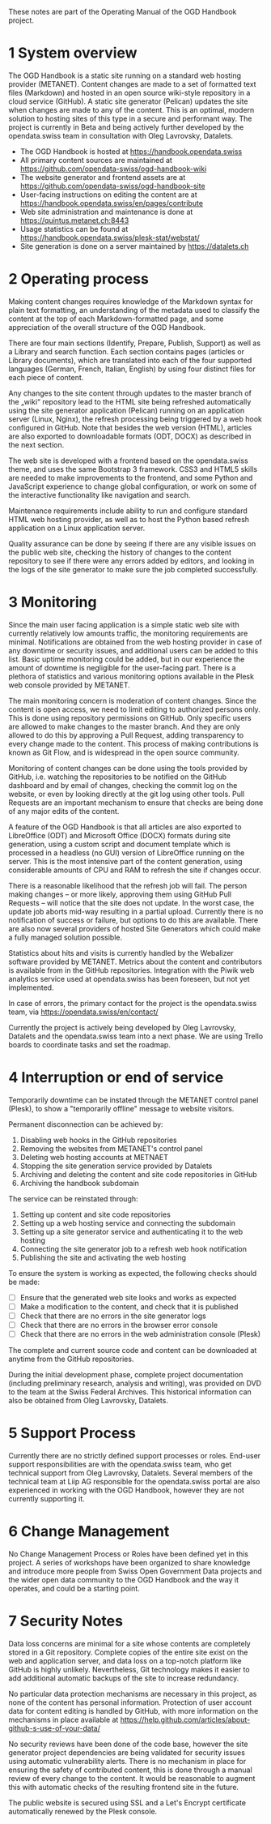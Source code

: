 These notes are part of the Operating Manual of the OGD Handbook project.

# 1 System overview

The OGD Handbook is a static site running on a standard web hosting provider (METANET). Content changes are made to a set of formatted text files (Markdown) and hosted in an open source wiki-style repository in a cloud service (GitHub). A static site generator (Pelican) updates the site when changes are made to any of the content. This is an optimal, modern solution to hosting sites of this type in a secure and performant way. The project is currently in Beta and being actively further developed by the opendata.swiss team in consultation with Oleg Lavrovsky, Datalets.

- The OGD Handbook is hosted at https://handbook.opendata.swiss
- All primary content sources are maintained at https://github.com/opendata-swiss/ogd-handbook-wiki
- The website generator and frontend assets are at https://github.com/opendata-swiss/ogd-handbook-site
- User-facing instructions on editing the content are at https://handbook.opendata.swiss/en/pages/contribute
- Web site administration and maintenance is done at https://quintus.metanet.ch:8443
- Usage statistics can be found at https://handbook.opendata.swiss/plesk-stat/webstat/
- Site generation is done on a server maintained by https://datalets.ch

# 2 Operating process

Making content changes requires knowledge of the Markdown syntax for plain text formatting, an understanding of the metadata used to classify the content at the top of each Markdown-formatted page, and some appreciation of the overall structure of the OGD Handbook.

There are four main sections (Identify, Prepare, Publish, Support) as well as a Library and search function. Each section contains pages (articles or Library documents), which are translated into each of the four supported languages (German, French, Italian, English) by using four distinct files for each piece of content.

Any changes to the site content through updates to the master branch of the „wiki“ repository lead to the HTML site being refreshed automatically using the site generator application (Pelican) running on an application server (Linux, Nginx), the refresh processing being triggered by a web hook configured in GitHub. Note that besides the web version (HTML), articles are also exported to downloadable formats (ODT, DOCX) as described in the next section.

The web site is developed with a frontend based on the opendata.swiss theme, and uses the same Bootstrap 3 framework. CSS3 and HTML5 skills are needed to make improvements to the frontend, and some Python and JavaScript experience to change global configuration, or work on some of the interactive functionality like navigation and search.

Maintenance requirements include ability to run and configure standard HTML web hosting provider, as well as to host the Python based refresh application on a Linux application server.

Quality assurance can be done by seeing if there are any visible issues on the public web site, checking the history of changes to the content repository to see if there were any errors added by editors, and looking in the logs of the site generator to make sure the job completed successfully.

# 3 Monitoring

Since the main user facing application is a simple static web site with currently relatively low amounts traffic, the monitoring requirements are minimal. Notifications are obtained from the web hosting provider in case of any downtime or security issues, and additional users can be added to this list. Basic uptime monitoring could be added, but in our experience the amount of downtime is negligible for the user-facing part. There is a plethora of statistics and various monitoring options available in the Plesk web console provided by METANET.

The main monitoring concern is moderation of content changes. Since the content is open access, we need to limit editing to authorized persons only. This is done using repository permissions on GitHub. Only specific users are allowed to make changes to the master branch. And they are only allowed to do this by approving a Pull Request, adding transparency to every change made to the content. This process of making contributions is known as Git Flow, and is widespread in the open source community.

Monitoring of content changes can be done using the tools provided by GitHub, i.e. watching the repositories to be notified on the GitHub dashboard and by email of changes, checking the commit log on the website, or even by looking directly at the git log using other tools. Pull Requests are an important mechanism to ensure that checks are being done of any major edits of the content.

A feature of the OGD Handbook is that all articles are also exported to LibreOffice (ODT) and Microsoft Office (DOCX) formats during site generation, using a custom script and document template which is processed in a headless (no GUI) version of LibreOffice running on the server. This is the most intensive part of the content generation, using considerable amounts of CPU and RAM to refresh the site if changes occur.

There is a reasonable likelihood that the refresh job will fail. The person making changes – or more likely, approving them using GitHub Pull Requests – will notice that the site does not update. In the worst case, the update job aborts mid-way resulting in a partial upload. Currently there is no notification of success or failure, but options to do this are available. There are also now several providers of hosted Site Generators which could make a fully managed solution possible.

Statistics about hits and visits is currently handled by the Webalizer software provided by METANET. Metrics about the content and contributors is available from in the GitHub repositories. Integration with the Piwik web analytics service used at opendata.swiss has been foreseen, but not yet implemented.

In case of errors, the primary contact for the project is the opendata.swiss team, via https://opendata.swiss/en/contact/

Currently the project is actively being developed by Oleg Lavrovsky, Datalets and the opendata.swiss team into a next phase. We are using Trello boards to coordinate tasks and set the roadmap.

# 4 Interruption or end of service

Temporarily downtime can be instated through the METANET control panel (Plesk), to show a "temporarily offline" message to website visitors.

Permanent disconnection can be achieved by:

1. Disabling web hooks in the GitHub repositories
2. Removing the websites from METANET's control panel
3. Deleting web hosting accounts at METNAET
4. Stopping the site generation service provided by Datalets
5. Archiving and deleting the content and site code repositories in GitHub
6. Archiving the handbook subdomain

The service can be reinstated through:

1. Setting up content and site code repositories
2. Setting up a web hosting service and connecting the subdomain
3. Setting up a site generator service and authenticating it to the web hosting
4. Connecting the site generator job to a refresh web hook notification
5. Publishing the site and activating the web hosting

To ensure the system is working as expected, the following checks should be made:

- [ ] Ensure that the generated web site looks and works as expected
- [ ] Make a modification to the content, and check that it is published
- [ ] Check that there are no errors in the site generator logs
- [ ] Check that there are no errors in the browser error console
- [ ] Check that there are no errors in the web administration console (Plesk)

The complete and current source code and content can be downloaded at anytime from the GitHub repositories.

During the initial development phase, complete project documentation (including preliminary research, analysis and writing), was provided on DVD to the team at the Swiss Federal Archives. This historical information can also be obtained from Oleg Lavrovsky, Datalets.

# 5 Support Process

Currently there are no strictly defined support processes or roles. End-user support responsibilities are with the opendata.swiss team, who get technical support from Oleg Lavrovsky, Datalets. Several members of the technical team at Liip AG responsible for the opendata.swiss portal are also experienced in working with the OGD Handbook, however they are not currently supporting it.

# 6 Change Management

No Change Management Process or Roles have  been defined yet in this project. A series of workshops have been organized to share knowledge and introduce more people from Swiss Open Government Data projects and the wider open data community to the OGD Handbook and the way it operates, and could be a starting point.

# 7 Security Notes

Data loss concerns are minimal for a site whose contents are completely stored in a Git repository. Complete copies of the entire site exist on the web and application server, and data loss on a top-notch platform like GitHub is highly unlikely. Nevertheless, Git technology makes it easier to add additional automatic backups of the site to increase redundancy.

No particular data protection mechanisms are necessary in this project, as none of the content has personal information. Protection of user account data for content editing is handled by GitHub, with more information on the mechanisms in place available at https://help.github.com/articles/about-github-s-use-of-your-data/

No security reviews have been done of the code base, however the site generator project dependencies are being validated for security issues using automatic vulnerability alerts. There is no mechanism in place for ensuring the safety of contributed content, this is done through a manual review of every change to the content. It would be reasonable to augment this with automatic checks of the resulting frontend site in the future.

The public website is secured using SSL and a Let's Encrypt certificate automatically renewed by the Plesk console.
